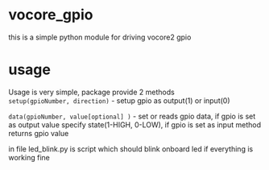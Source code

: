 # vocore_gpio
this is a simple python module for driving vocore2 gpio

# usage
Usage is very simple, package provide 2 methods		
`setup(gpioNumber, direction)` - setup gpio as output(1) or input(0) 		
	
	
`data(gpioNumber, value[optional] )` - set or reads gpio data, if gpio is set as output value specify state(1-HIGH, 0-LOW), if gpio is set as input method returns gpio value		

in file led_blink.py is script which should blink onboard led if everything is working fine



